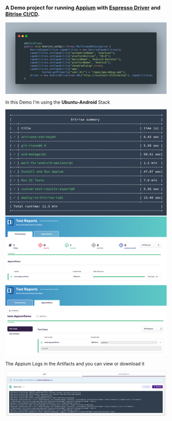 ### A Demo project for running [Appium](https://appium.io/) with [Espresso Driver](https://github.com/appium/appium-espresso-driver) and [Bitrise CI/CD](https://www.bitrise.io/). 

<img src="/dc.png" />

In this Demo I'm using the  **Ubuntu-Android** Stack

<img src="/build.png" />

<img src="/results1.png" />

<img src="/results2.png" />

The Appium Logs in the Artifacts and you can view or download it

<img src="/logs.png" />
